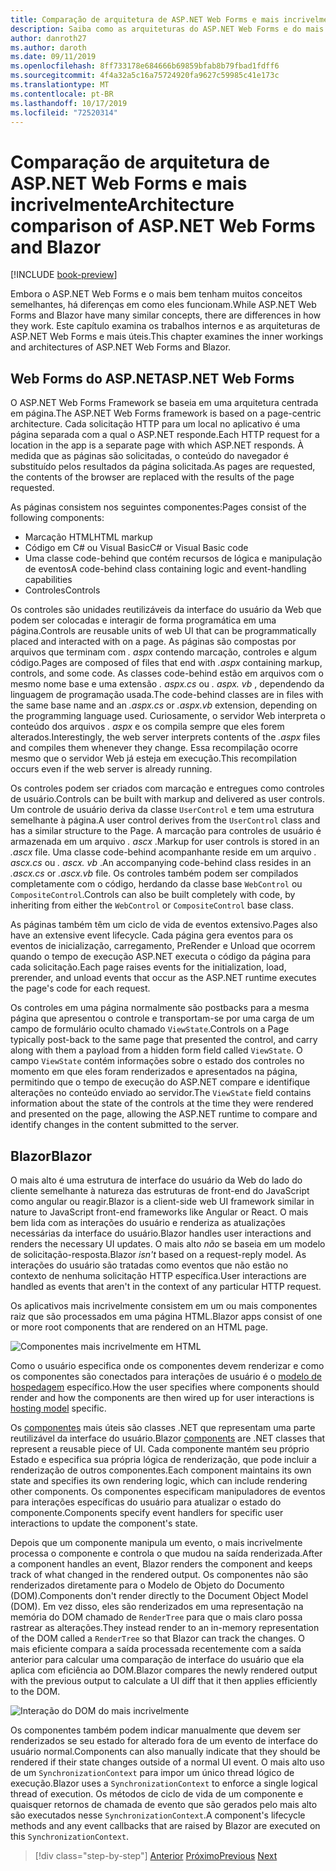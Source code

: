 ```yaml
---
title: Comparação de arquitetura de ASP.NET Web Forms e mais incrivelmente
description: Saiba como as arquiteturas do ASP.NET Web Forms e do mais claro comparações.
author: danroth27
ms.author: daroth
ms.date: 09/11/2019
ms.openlocfilehash: 8ff733178e684666b69859bfab8b79fbad1fdff6
ms.sourcegitcommit: 4f4a32a5c16a75724920fa9627c59985c41e173c
ms.translationtype: MT
ms.contentlocale: pt-BR
ms.lasthandoff: 10/17/2019
ms.locfileid: "72520314"
---
```

# <a name="architecture-comparison-of-aspnet-web-forms-and-blazor"></a><span data-ttu-id="a4e0c-103">Comparação de arquitetura de ASP.NET Web Forms e mais incrivelmente</span><span class="sxs-lookup"><span data-stu-id="a4e0c-103">Architecture comparison of ASP.NET Web Forms and Blazor</span></span>

[!INCLUDE [book-preview](../../../includes/book-preview.md)]

<span data-ttu-id="a4e0c-104">Embora o ASP.NET Web Forms e o mais bem tenham muitos conceitos semelhantes, há diferenças em como eles funcionam.</span><span class="sxs-lookup"><span data-stu-id="a4e0c-104">While ASP.NET Web Forms and Blazor have many similar concepts, there are differences in how they work.</span></span> <span data-ttu-id="a4e0c-105">Este capítulo examina os trabalhos internos e as arquiteturas de ASP.NET Web Forms e mais úteis.</span><span class="sxs-lookup"><span data-stu-id="a4e0c-105">This chapter examines the inner workings and architectures of ASP.NET Web Forms and Blazor.</span></span>

## <a name="aspnet-web-forms"></a><span data-ttu-id="a4e0c-106">Web Forms do ASP.NET</span><span class="sxs-lookup"><span data-stu-id="a4e0c-106">ASP.NET Web Forms</span></span>

<span data-ttu-id="a4e0c-107">O ASP.NET Web Forms Framework se baseia em uma arquitetura centrada em página.</span><span class="sxs-lookup"><span data-stu-id="a4e0c-107">The ASP.NET Web Forms framework is based on a page-centric architecture.</span></span> <span data-ttu-id="a4e0c-108">Cada solicitação HTTP para um local no aplicativo é uma página separada com a qual o ASP.NET responde.</span><span class="sxs-lookup"><span data-stu-id="a4e0c-108">Each HTTP request for a location in the app is a separate page with which ASP.NET responds.</span></span> <span data-ttu-id="a4e0c-109">À medida que as páginas são solicitadas, o conteúdo do navegador é substituído pelos resultados da página solicitada.</span><span class="sxs-lookup"><span data-stu-id="a4e0c-109">As pages are requested, the contents of the browser are replaced with the results of the page requested.</span></span>

<span data-ttu-id="a4e0c-110">As páginas consistem nos seguintes componentes:</span><span class="sxs-lookup"><span data-stu-id="a4e0c-110">Pages consist of the following components:</span></span>

- <span data-ttu-id="a4e0c-111">Marcação HTML</span><span class="sxs-lookup"><span data-stu-id="a4e0c-111">HTML markup</span></span>
- <span data-ttu-id="a4e0c-112">Código em C# ou Visual Basic</span><span class="sxs-lookup"><span data-stu-id="a4e0c-112">C# or Visual Basic code</span></span>
- <span data-ttu-id="a4e0c-113">Uma classe code-behind que contém recursos de lógica e manipulação de eventos</span><span class="sxs-lookup"><span data-stu-id="a4e0c-113">A code-behind class containing logic and event-handling capabilities</span></span>
- <span data-ttu-id="a4e0c-114">Controles</span><span class="sxs-lookup"><span data-stu-id="a4e0c-114">Controls</span></span>

<span data-ttu-id="a4e0c-115">Os controles são unidades reutilizáveis da interface do usuário da Web que podem ser colocadas e interagir de forma programática em uma página.</span><span class="sxs-lookup"><span data-stu-id="a4e0c-115">Controls are reusable units of web UI that can be programmatically placed and interacted with on a page.</span></span> <span data-ttu-id="a4e0c-116">As páginas são compostas por arquivos que terminam com *. aspx* contendo marcação, controles e algum código.</span><span class="sxs-lookup"><span data-stu-id="a4e0c-116">Pages are composed of files that end with *.aspx* containing markup, controls, and some code.</span></span> <span data-ttu-id="a4e0c-117">As classes code-behind estão em arquivos com o mesmo nome base e uma extensão *. aspx.cs* ou *. aspx. vb* , dependendo da linguagem de programação usada.</span><span class="sxs-lookup"><span data-stu-id="a4e0c-117">The code-behind classes are in files with the same base name and an *.aspx.cs* or *.aspx.vb* extension, depending on the programming language used.</span></span> <span data-ttu-id="a4e0c-118">Curiosamente, o servidor Web interpreta o conteúdo dos arquivos *. aspx* e os compila sempre que eles forem alterados.</span><span class="sxs-lookup"><span data-stu-id="a4e0c-118">Interestingly, the web server interprets contents of the *.aspx* files and compiles them whenever they change.</span></span> <span data-ttu-id="a4e0c-119">Essa recompilação ocorre mesmo que o servidor Web já esteja em execução.</span><span class="sxs-lookup"><span data-stu-id="a4e0c-119">This recompilation occurs even if the web server is already running.</span></span>

<span data-ttu-id="a4e0c-120">Os controles podem ser criados com marcação e entregues como controles de usuário.</span><span class="sxs-lookup"><span data-stu-id="a4e0c-120">Controls can be built with markup and delivered as user controls.</span></span> <span data-ttu-id="a4e0c-121">Um controle de usuário deriva da classe `UserControl` e tem uma estrutura semelhante à página.</span><span class="sxs-lookup"><span data-stu-id="a4e0c-121">A user control derives from the `UserControl` class and has a similar structure to the Page.</span></span> <span data-ttu-id="a4e0c-122">A marcação para controles de usuário é armazenada em um arquivo *. ascx* .</span><span class="sxs-lookup"><span data-stu-id="a4e0c-122">Markup for user controls is stored in an *.ascx* file.</span></span> <span data-ttu-id="a4e0c-123">Uma classe code-behind acompanhante reside em um arquivo *. ascx.cs* ou *. ascx. vb* .</span><span class="sxs-lookup"><span data-stu-id="a4e0c-123">An accompanying code-behind class resides in an *.ascx.cs* or *.ascx.vb* file.</span></span> <span data-ttu-id="a4e0c-124">Os controles também podem ser compilados completamente com o código, herdando da classe base `WebControl` ou `CompositeControl`.</span><span class="sxs-lookup"><span data-stu-id="a4e0c-124">Controls can also be built completely with code, by inheriting from either the `WebControl` or `CompositeControl` base class.</span></span>

<span data-ttu-id="a4e0c-125">As páginas também têm um ciclo de vida de eventos extensivo.</span><span class="sxs-lookup"><span data-stu-id="a4e0c-125">Pages also have an extensive event lifecycle.</span></span> <span data-ttu-id="a4e0c-126">Cada página gera eventos para os eventos de inicialização, carregamento, PreRender e Unload que ocorrem quando o tempo de execução ASP.NET executa o código da página para cada solicitação.</span><span class="sxs-lookup"><span data-stu-id="a4e0c-126">Each page raises events for the initialization, load, prerender, and unload events that occur as the ASP.NET runtime executes the page's code for each request.</span></span>

<span data-ttu-id="a4e0c-127">Os controles em uma página normalmente são postbacks para a mesma página que apresentou o controle e transportam-se por uma carga de um campo de formulário oculto chamado `ViewState`.</span><span class="sxs-lookup"><span data-stu-id="a4e0c-127">Controls on a Page typically post-back to the same page that presented the control, and carry along with them a payload from a hidden form field called `ViewState`.</span></span> <span data-ttu-id="a4e0c-128">O campo `ViewState` contém informações sobre o estado dos controles no momento em que eles foram renderizados e apresentados na página, permitindo que o tempo de execução do ASP.NET compare e identifique alterações no conteúdo enviado ao servidor.</span><span class="sxs-lookup"><span data-stu-id="a4e0c-128">The `ViewState` field contains information about the state of the controls at the time they were rendered and presented on the page, allowing the ASP.NET runtime to compare and identify changes in the content submitted to the server.</span></span>

## <a name="blazor"></a><span data-ttu-id="a4e0c-129">Blazor</span><span class="sxs-lookup"><span data-stu-id="a4e0c-129">Blazor</span></span>

<span data-ttu-id="a4e0c-130">O mais alto é uma estrutura de interface do usuário da Web do lado do cliente semelhante à natureza das estruturas de front-end do JavaScript como angular ou reagir.</span><span class="sxs-lookup"><span data-stu-id="a4e0c-130">Blazor is a client-side web UI framework similar in nature to JavaScript front-end frameworks like Angular or React.</span></span> <span data-ttu-id="a4e0c-131">O mais bem lida com as interações do usuário e renderiza as atualizações necessárias da interface do usuário.</span><span class="sxs-lookup"><span data-stu-id="a4e0c-131">Blazor handles user interactions and renders the necessary UI updates.</span></span> <span data-ttu-id="a4e0c-132">O mais alto *não* se baseia em um modelo de solicitação-resposta.</span><span class="sxs-lookup"><span data-stu-id="a4e0c-132">Blazor *isn't* based on a request-reply model.</span></span> <span data-ttu-id="a4e0c-133">As interações do usuário são tratadas como eventos que não estão no contexto de nenhuma solicitação HTTP específica.</span><span class="sxs-lookup"><span data-stu-id="a4e0c-133">User interactions are handled as events that aren't in the context of any particular HTTP request.</span></span>

<span data-ttu-id="a4e0c-134">Os aplicativos mais incrivelmente consistem em um ou mais componentes raiz que são processados em uma página HTML.</span><span class="sxs-lookup"><span data-stu-id="a4e0c-134">Blazor apps consist of one or more root components that are rendered on an HTML page.</span></span>

![Componentes mais incrivelmente em HTML](./media/architecture-comparison/blazor-components-in-html.png)

<span data-ttu-id="a4e0c-136">Como o usuário especifica onde os componentes devem renderizar e como os componentes são conectados para interações de usuário é o [modelo de hospedagem](hosting-models.md) específico.</span><span class="sxs-lookup"><span data-stu-id="a4e0c-136">How the user specifies where components should render and how the components are then wired up for user interactions is [hosting model](hosting-models.md) specific.</span></span>

<span data-ttu-id="a4e0c-137">Os [componentes](components.md) mais úteis são classes .NET que representam uma parte reutilizável da interface do usuário.</span><span class="sxs-lookup"><span data-stu-id="a4e0c-137">Blazor [components](components.md) are .NET classes that represent a reusable piece of UI.</span></span> <span data-ttu-id="a4e0c-138">Cada componente mantém seu próprio Estado e especifica sua própria lógica de renderização, que pode incluir a renderização de outros componentes.</span><span class="sxs-lookup"><span data-stu-id="a4e0c-138">Each component maintains its own state and specifies its own rendering logic, which can include rendering other components.</span></span> <span data-ttu-id="a4e0c-139">Os componentes especificam manipuladores de eventos para interações específicas do usuário para atualizar o estado do componente.</span><span class="sxs-lookup"><span data-stu-id="a4e0c-139">Components specify event handlers for specific user interactions to update the component's state.</span></span>

<span data-ttu-id="a4e0c-140">Depois que um componente manipula um evento, o mais incrivelmente processa o componente e controla o que mudou na saída renderizada.</span><span class="sxs-lookup"><span data-stu-id="a4e0c-140">After a component handles an event, Blazor renders the component and keeps track of what changed in the rendered output.</span></span> <span data-ttu-id="a4e0c-141">Os componentes não são renderizados diretamente para o Modelo de Objeto do Documento (DOM).</span><span class="sxs-lookup"><span data-stu-id="a4e0c-141">Components don't render directly to the Document Object Model (DOM).</span></span> <span data-ttu-id="a4e0c-142">Em vez disso, eles são renderizados em uma representação na memória do DOM chamado de `RenderTree` para que o mais claro possa rastrear as alterações.</span><span class="sxs-lookup"><span data-stu-id="a4e0c-142">They instead render to an in-memory representation of the DOM called a `RenderTree` so that Blazor can track the changes.</span></span> <span data-ttu-id="a4e0c-143">O mais eficiente compara a saída processada recentemente com a saída anterior para calcular uma comparação de interface do usuário que ela aplica com eficiência ao DOM.</span><span class="sxs-lookup"><span data-stu-id="a4e0c-143">Blazor compares the newly rendered output with the previous output to calculate a UI diff that it then applies efficiently to the DOM.</span></span>

![Interação do DOM do mais incrivelmente](./media/architecture-comparison/blazor-dom-interaction.png)

<span data-ttu-id="a4e0c-145">Os componentes também podem indicar manualmente que devem ser renderizados se seu estado for alterado fora de um evento de interface do usuário normal.</span><span class="sxs-lookup"><span data-stu-id="a4e0c-145">Components can also manually indicate that they should be rendered if their state changes outside of a normal UI event.</span></span> <span data-ttu-id="a4e0c-146">O mais alto uso de um `SynchronizationContext` para impor um único thread lógico de execução.</span><span class="sxs-lookup"><span data-stu-id="a4e0c-146">Blazor uses a `SynchronizationContext` to enforce a single logical thread of execution.</span></span> <span data-ttu-id="a4e0c-147">Os métodos de ciclo de vida de um componente e quaisquer retornos de chamada de evento que são gerados pelo mais alto são executados nesse `SynchronizationContext`.</span><span class="sxs-lookup"><span data-stu-id="a4e0c-147">A component's lifecycle methods and any event callbacks that are raised by Blazor are executed on this `SynchronizationContext`.</span></span>

>[!div class="step-by-step"]
><span data-ttu-id="a4e0c-148">[Anterior](introduction.md)
>[Próximo](hosting-models.md)</span><span class="sxs-lookup"><span data-stu-id="a4e0c-148">[Previous](introduction.md)
[Next](hosting-models.md)</span></span>

